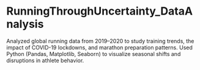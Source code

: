 # RunningThroughUncertainty_DataAnalysis
Analyzed global running data from 2019–2020 to study training trends, the impact of COVID-19 lockdowns, and marathon preparation patterns. Used Python (Pandas, Matplotlib, Seaborn) to visualize seasonal shifts and disruptions in athlete behavior.
